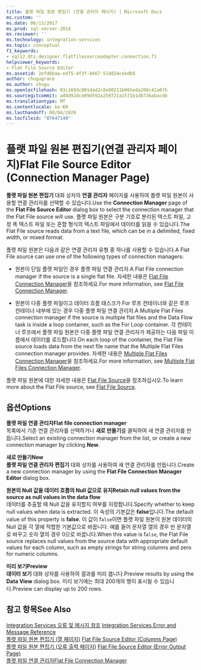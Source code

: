 ```yaml
---
title: 플랫 파일 원본 편집기 (연결 관리자 페이지) | Microsoft Docs
ms.custom: ''
ms.date: 06/13/2017
ms.prod: sql-server-2014
ms.reviewer: ''
ms.technology: integration-services
ms.topic: conceptual
f1_keywords:
- sql12.dts.designer.flatfilesourceadapter.connection.f1
helpviewer_keywords:
- Flat File Source Editor
ms.assetid: 2efd6baa-ed75-4f3f-b667-514024cebdb8
author: chugugrace
ms.author: chugu
ms.openlocfilehash: 03c1693c001dad2c8e90211b065eda208c42a07b
ms.sourcegitcommit: ad4d92dce894592a259721a1571b1d8736abacdb
ms.translationtype: MT
ms.contentlocale: ko-KR
ms.lasthandoff: 08/04/2020
ms.locfileid: "87647140"
---
```

# <a name="flat-file-source-editor-connection-manager-page"></a><span data-ttu-id="8e6ad-102">플랫 파일 원본 편집기(연결 관리자 페이지)</span><span class="sxs-lookup"><span data-stu-id="8e6ad-102">Flat File Source Editor (Connection Manager Page)</span></span>
  <span data-ttu-id="8e6ad-103">**플랫 파일 원본 편집기** 대화 상자의 **연결 관리자** 페이지를 사용하여 플랫 파일 원본이 사용할 연결 관리자를 선택할 수 있습니다.</span><span class="sxs-lookup"><span data-stu-id="8e6ad-103">Use the **Connection Manager** page of the **Flat File Source Editor** dialog box to select the connection manager that the Flat File source will use.</span></span> <span data-ttu-id="8e6ad-104">플랫 파일 원본은 구분 기호로 분리된 텍스트 파일, 고정 폭 텍스트 파일 또는 혼합 형식의 텍스트 파일에서 데이터를 읽을 수 있습니다.</span><span class="sxs-lookup"><span data-stu-id="8e6ad-104">The Flat File source reads data from a text file, which can be in a delimited, fixed width, or mixed format.</span></span>  
  
 <span data-ttu-id="8e6ad-105">플랫 파일 원본은 다음과 같은 연결 관리자 유형 중 하나를 사용할 수 있습니다.</span><span class="sxs-lookup"><span data-stu-id="8e6ad-105">A Flat File source can use one of the following types of connection managers:</span></span>  
  
-   <span data-ttu-id="8e6ad-106">원본이 단일 플랫 파일인 경우 플랫 파일 연결 관리자.</span><span class="sxs-lookup"><span data-stu-id="8e6ad-106">A Flat File connection manager if the source is a single flat file.</span></span> <span data-ttu-id="8e6ad-107">자세한 내용은 [Flat File Connection Manager](connection-manager/file-connection-manager.md)을 참조하세요.</span><span class="sxs-lookup"><span data-stu-id="8e6ad-107">For more information, see [Flat File Connection Manager](connection-manager/file-connection-manager.md).</span></span>  
  
-   <span data-ttu-id="8e6ad-108">원본이 다중 플랫 파일이고 데이터 흐름 태스크가 For 루프 컨테이너와 같은 루프 컨테이너 내부에 있는 경우 다중 플랫 파일 연결 관리자.</span><span class="sxs-lookup"><span data-stu-id="8e6ad-108">A Multiple Flat Files connection manager if the source is multiple flat files and the Data Flow task is inside a loop container, such as the For Loop container.</span></span> <span data-ttu-id="8e6ad-109">각 컨테이너 루프에서 플랫 파일 원본은 다중 플랫 파일 연결 관리자가 제공하는 다음 파일 이름에서 데이터를 로드합니다.</span><span class="sxs-lookup"><span data-stu-id="8e6ad-109">On each loop of the container, the Flat File source loads data from the next file name that the Multiple Flat Files connection manager provides.</span></span> <span data-ttu-id="8e6ad-110">자세한 내용은 [Multiple Flat Files Connection Manager](connection-manager/multiple-flat-files-connection-manager.md)을 참조하세요.</span><span class="sxs-lookup"><span data-stu-id="8e6ad-110">For more information, see [Multiple Flat Files Connection Manager](connection-manager/multiple-flat-files-connection-manager.md).</span></span>  
  
 <span data-ttu-id="8e6ad-111">플랫 파일 원본에 대한 자세한 내용은 [Flat File Source](data-flow/flat-file-source.md)을 참조하십시오.</span><span class="sxs-lookup"><span data-stu-id="8e6ad-111">To learn more about the Flat File source, see [Flat File Source](data-flow/flat-file-source.md).</span></span>  
  
## <a name="options"></a><span data-ttu-id="8e6ad-112">옵션</span><span class="sxs-lookup"><span data-stu-id="8e6ad-112">Options</span></span>  
 <span data-ttu-id="8e6ad-113">**플랫 파일 연결 관리자**</span><span class="sxs-lookup"><span data-stu-id="8e6ad-113">**Flat file connection manager**</span></span>  
 <span data-ttu-id="8e6ad-114">목록에서 기존 연결 관리자를 선택하거나 **새로 만들기**를 클릭하여 새 연결 관리자를 만듭니다.</span><span class="sxs-lookup"><span data-stu-id="8e6ad-114">Select an existing connection manager from the list, or create a new connection manager by clicking **New**.</span></span>  
  
 <span data-ttu-id="8e6ad-115">**새로 만들기**</span><span class="sxs-lookup"><span data-stu-id="8e6ad-115">**New**</span></span>  
 <span data-ttu-id="8e6ad-116">**플랫 파일 연결 관리자 편집기** 대화 상자를 사용하여 새 연결 관리자를 만듭니다.</span><span class="sxs-lookup"><span data-stu-id="8e6ad-116">Create a new connection manager by using the **Flat File Connection Manager Editor** dialog box.</span></span>  
  
 <span data-ttu-id="8e6ad-117">**원본의 Null 값을 데이터 흐름의 Null 값으로 유지**</span><span class="sxs-lookup"><span data-stu-id="8e6ad-117">**Retain null values from the source as null values in the data flow**</span></span>  
 <span data-ttu-id="8e6ad-118">데이터를 추출할 때 Null 값을 유지할지 여부를 지정합니다.</span><span class="sxs-lookup"><span data-stu-id="8e6ad-118">Specify whether to keep null values when data is extracted.</span></span> <span data-ttu-id="8e6ad-119">이 속성의 기본값은 **false**입니다.</span><span class="sxs-lookup"><span data-stu-id="8e6ad-119">The default value of this property is **false**.</span></span> <span data-ttu-id="8e6ad-120">이 값이 f`alse`이면 플랫 파일 원본이 원본 데이터의 Null 값을 각 열에 적합한 기본값으로 바꿉니다. 예를 들어 문자열 열의 경우 빈 문자열로 바꾸고 숫자 열의 경우 0으로 바꿉니다.</span><span class="sxs-lookup"><span data-stu-id="8e6ad-120">When this value is f`alse`, the Flat File source replaces null values from the source data with appropriate default values for each column, such as empty strings for string columns and zero for numeric columns.</span></span>  
  
 <span data-ttu-id="8e6ad-121">**미리 보기**</span><span class="sxs-lookup"><span data-stu-id="8e6ad-121">**Preview**</span></span>  
 <span data-ttu-id="8e6ad-122">**데이터 보기** 대화 상자를 사용하여 결과를 미리 봅니다.</span><span class="sxs-lookup"><span data-stu-id="8e6ad-122">Preview results by using the **Data View** dialog box.</span></span> <span data-ttu-id="8e6ad-123">미리 보기에는 최대 200개의 행이 표시될 수 있습니다.</span><span class="sxs-lookup"><span data-stu-id="8e6ad-123">Preview can display up to 200 rows.</span></span>  
  
## <a name="see-also"></a><span data-ttu-id="8e6ad-124">참고 항목</span><span class="sxs-lookup"><span data-stu-id="8e6ad-124">See Also</span></span>  
 <span data-ttu-id="8e6ad-125">[Integration Services 오류 및 메시지 참조](../../2014/integration-services/integration-services-error-and-message-reference.md) </span><span class="sxs-lookup"><span data-stu-id="8e6ad-125">[Integration Services Error and Message Reference](../../2014/integration-services/integration-services-error-and-message-reference.md) </span></span>  
 <span data-ttu-id="8e6ad-126">[플랫 파일 원본 편집기 &#40;열 페이지&#41;](../../2014/integration-services/flat-file-source-editor-columns-page.md) </span><span class="sxs-lookup"><span data-stu-id="8e6ad-126">[Flat File Source Editor &#40;Columns Page&#41;](../../2014/integration-services/flat-file-source-editor-columns-page.md) </span></span>  
 <span data-ttu-id="8e6ad-127">[플랫 파일 원본 편집기 &#40;오류 출력 페이지&#41;](../../2014/integration-services/flat-file-source-editor-error-output-page.md) </span><span class="sxs-lookup"><span data-stu-id="8e6ad-127">[Flat File Source Editor &#40;Error Output Page&#41;](../../2014/integration-services/flat-file-source-editor-error-output-page.md) </span></span>  
 [<span data-ttu-id="8e6ad-128">플랫 파일 연결 관리자</span><span class="sxs-lookup"><span data-stu-id="8e6ad-128">Flat File Connection Manager</span></span>](connection-manager/file-connection-manager.md)  
  
  
